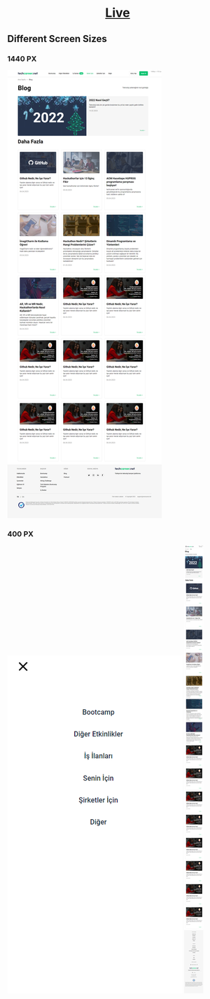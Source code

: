 <h1 align="center"><a href="https://techcareer-blog.onrender.com">Live</a></h1>

<h2>Different Screen Sizes</h2>

<h3> 1440 PX </h3>
<img src="./assets/fullpage1440p.png" alt="ada">

<h3> 400 PX </h3>
<img src="./assets/hamburger.png">
<img src="./assets/mobilefull.png">
